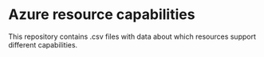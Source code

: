 # Azure resource capabilities

This repository contains .csv files with data about which resources support different capabilities.
